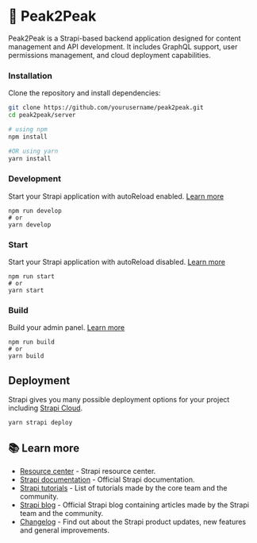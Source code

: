 # 🚀 Peak2Peak

Peak2Peak is a Strapi-based backend application designed for content management and API development. It includes GraphQL support, user permissions management, and cloud deployment capabilities.

### Installation

Clone the repository and install dependencies:

```bash
git clone https://github.com/yourusername/peak2peak.git
cd peak2peak/server

# using npm
npm install

#OR using yarn
yarn install
```

### Development

Start your Strapi application with autoReload enabled. [Learn more](https://docs.strapi.io/dev-docs/cli#strapi-develop)

```
npm run develop
# or
yarn develop
```

### Start

Start your Strapi application with autoReload disabled. [Learn more](https://docs.strapi.io/dev-docs/cli#strapi-start)

```
npm run start
# or
yarn start
```

### Build

Build your admin panel. [Learn more](https://docs.strapi.io/dev-docs/cli#strapi-build)

```
npm run build
# or
yarn build
```

## Deployment

Strapi gives you many possible deployment options for your project including [Strapi Cloud](https://cloud.strapi.io).

```
yarn strapi deploy
```

## 📚 Learn more

- [Resource center](https://strapi.io/resource-center) - Strapi resource center.
- [Strapi documentation](https://docs.strapi.io) - Official Strapi documentation.
- [Strapi tutorials](https://strapi.io/tutorials) - List of tutorials made by the core team and the community.
- [Strapi blog](https://strapi.io/blog) - Official Strapi blog containing articles made by the Strapi team and the community.
- [Changelog](https://strapi.io/changelog) - Find out about the Strapi product updates, new features and general improvements.
